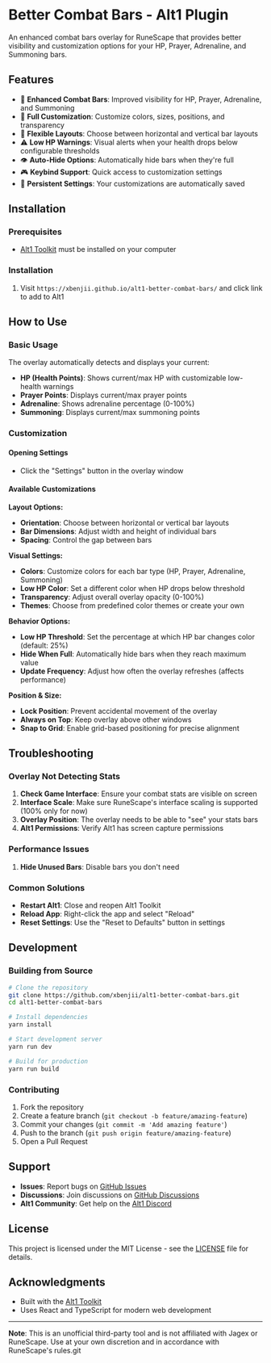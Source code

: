 # Better Combat Bars - Alt1 Plugin

An enhanced combat bars overlay for RuneScape that provides better visibility and customization options for your HP, Prayer, Adrenaline, and Summoning bars.

## Features

- 🎯 **Enhanced Combat Bars**: Improved visibility for HP, Prayer, Adrenaline, and Summoning
- 🎨 **Full Customization**: Customize colors, sizes, positions, and transparency
- 📱 **Flexible Layouts**: Choose between horizontal and vertical bar layouts
- ⚠️ **Low HP Warnings**: Visual alerts when your health drops below configurable thresholds
- 👁️ **Auto-Hide Options**: Automatically hide bars when they're full
- 🎮 **Keybind Support**: Quick access to customization settings
- 💾 **Persistent Settings**: Your customizations are automatically saved

## Installation

### Prerequisites
- [Alt1 Toolkit](https://runeapps.org/alt1) must be installed on your computer

### Installation
1. Visit `https://xbenjii.github.io/alt1-better-combat-bars/` and click link to add to Alt1

## How to Use

### Basic Usage
The overlay automatically detects and displays your current:
- **HP (Health Points)**: Shows current/max HP with customizable low-health warnings
- **Prayer Points**: Displays current/max prayer points
- **Adrenaline**: Shows adrenaline percentage (0-100%)
- **Summoning**: Displays current/max summoning points

### Customization

#### Opening Settings
- Click the "Settings" button in the overlay window

#### Available Customizations

**Layout Options:**
- **Orientation**: Choose between horizontal or vertical bar layouts
- **Bar Dimensions**: Adjust width and height of individual bars
- **Spacing**: Control the gap between bars

**Visual Settings:**
- **Colors**: Customize colors for each bar type (HP, Prayer, Adrenaline, Summoning)
- **Low HP Color**: Set a different color when HP drops below threshold
- **Transparency**: Adjust overall overlay opacity (0-100%)
- **Themes**: Choose from predefined color themes or create your own

**Behavior Options:**
- **Low HP Threshold**: Set the percentage at which HP bar changes color (default: 25%)
- **Hide When Full**: Automatically hide bars when they reach maximum value
- **Update Frequency**: Adjust how often the overlay refreshes (affects performance)

**Position & Size:**
- **Lock Position**: Prevent accidental movement of the overlay
- **Always on Top**: Keep overlay above other windows
- **Snap to Grid**: Enable grid-based positioning for precise alignment

## Troubleshooting

### Overlay Not Detecting Stats
1. **Check Game Interface**: Ensure your combat stats are visible on screen
2. **Interface Scale**: Make sure RuneScape's interface scaling is supported (100% only for now)
3. **Overlay Position**: The overlay needs to be able to "see" your stats bars
4. **Alt1 Permissions**: Verify Alt1 has screen capture permissions

### Performance Issues
1. **Hide Unused Bars**: Disable bars you don't need

### Common Solutions
- **Restart Alt1**: Close and reopen Alt1 Toolkit
- **Reload App**: Right-click the app and select "Reload"
- **Reset Settings**: Use the "Reset to Defaults" button in settings

## Development

### Building from Source
```bash
# Clone the repository
git clone https://github.com/xbenjii/alt1-better-combat-bars.git
cd alt1-better-combat-bars

# Install dependencies
yarn install

# Start development server
yarn run dev

# Build for production
yarn run build
```

### Contributing
1. Fork the repository
2. Create a feature branch (`git checkout -b feature/amazing-feature`)
3. Commit your changes (`git commit -m 'Add amazing feature'`)
4. Push to the branch (`git push origin feature/amazing-feature`)
5. Open a Pull Request

## Support

- **Issues**: Report bugs on [GitHub Issues](https://github.com/xbenjii/alt1-better-combat-bars/issues)
- **Discussions**: Join discussions on [GitHub Discussions](https://github.com/xbenjii/alt1-better-combat-bars/discussions)
- **Alt1 Community**: Get help on the [Alt1 Discord](https://discord.gg/alt1)

## License

This project is licensed under the MIT License - see the [LICENSE](LICENSE) file for details.

## Acknowledgments

- Built with the [Alt1 Toolkit](https://runeapps.org/alt1)
- Uses React and TypeScript for modern web development

---

**Note**: This is an unofficial third-party tool and is not affiliated with Jagex or RuneScape. Use at your own discretion and in accordance with RuneScape's rules.git